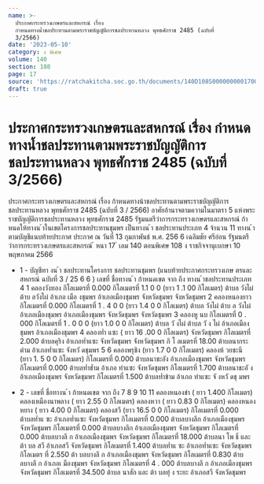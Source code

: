 ```yaml
---
name: >-
  ประกาศกระทรวงเกษตรและสหกรณ์ เรื่อง
  กำหนดทางน้ำชลประทานตามพระราชบัญญัติการชลประทานหลวง พุทธศักราช 2485 (ฉบับที่
  3/2566)
date: '2023-05-10'
category: ง พิเศษ
volume: 140
section: 108
page: 17
source: 'https://ratchakitcha.soc.go.th/documents/140D108S0000000001700.pdf'
draft: true
---
```


# ประกาศกระทรวงเกษตรและสหกรณ์ เรื่อง กำหนดทางน้ำชลประทานตามพระราชบัญญัติการชลประทานหลวง พุทธศักราช 2485 (ฉบับที่ 3/2566)

ประกาศกระทรวงเกษตรและสหกรณ์ เรื่อง ก้าหนดทางน้าชลประทานตามพระราชบัญญัติการชลประทานหลวง พุทธศักราช 2485 (ฉบับที่ 3 / 2566) อาศัยอ้านาจตามความในมาตรา 5 แห่งพระราชบัญญัติการชลประทานหลวง พุทธศักราช 2485 รัฐมนตรีว่าการกระทรวงเกษตรและสหกรณ์ ก้าหนดให้ทางน ้าในเขตโครงการชลประทานชุมพร เป็นทางน ้า ชลประทานประเภท 4 จ้านวน 11 ทางน ้า ตามบัญชีแนบท้ายประกาศ ประกาศ ณ วันที่ 13 กุมภาพันธ์ พ.ศ. 256 6 เฉลิมชัย ศรีอ่อน รัฐมนตรีว่าการกระทรวงเกษตรและสหกรณ์ ้ หนา 17 ่ เลม 140 ตอนพิเศษ 108 ง ราชกิจจานุเบกษา 10 พฤษภาคม 2566

- 1 - บัญชีทา งน ้า ชลประทานโครงการ ชลประทานชุมพร (แนบท้ายประกาศกระทรวงเกษ ตรและสหกรณ์ ฉบับที่ 3 / 25 6 6 ) เลขที่ ชื่อทางน ้า ก้าหนดเขต จาก ถึง ทางน ้าชลประทานประเภท 4 1 คลองวังทอง กิโลเมตรที่ 0.000 กิโลเมตรที่ 1.1 0 0 (ยาว 1 .1 00 กิโลเมตร) ต้าบล วังไผ่ ต้าบ ลวังไผ่ อ้าเภอ เมือ งชุมพร อ้าเภอเมืองชุมพร จังหวัดชุมพร จังหวัดชุมพร 2 คลองหนองยาว กิโลเมตรที่ 0.000 กิโลเมตรที่ 1 . 4 0 0 (ยาว 1.4 0 0 กิโลเมตร) ต้าบล วังไผ่ ต้าบ ล วังไผ่ อ้าเภอเมืองชุมพร อ้าเภอเมืองชุมพร จังหวัดชุมพร จังหวัดชุมพร 3 คลองหู นบ กิโลเมตรที่ 0 . 000 กิโลเมตรที่ 1 . 0 0 0 (ยาว 1.0 0 0 กิโลเมตร) ต้าบล วั งไผ่ ต้าบล วั ง ไผ่ อ้าเภอเมืองชุมพร อ้าเภอเมืองชุมพร 4 คลองท่ำ แซะ ( ยาว 16 .00 0 กิโลเมตร) จังหวัดชุมพร กิโลเมตรที่ 2.000 ต้าบลคุริง อ้าเภอท่ำแซะ จังหวัดชุมพร จังหวัดชุมพร กิ โ ลเมตรที่ 18.00 ต้าบลนากระตำม อ้าเภอท่ำแซะ จังหวั ดชุมพร 5 6 คลองพรุชิง (ยาว 1.7 0 0 กิโลเมตร) คลองห้ วยชะนี (ยาว 1. 5 0 0 กิโลเมตร) กิโลเมตรที่ 0.000 ต้าบลนาชะอัง อ้าเภอเมืองชุมพร จังหวัดชุมพร กิโลเมตรที่ 0.000 ต้าบลท่ำข้ำม อ้าเภอ ท่าแซะ จังหวัดชุมพร กิโลเมตรที่ 1.700 ต้าบลนาชะอั ง อ้าเภอเมืองชุมพร จังหวัดชุมพร กิโลเมตรที่ 1.500 ต้าบลท่ำข้าม อ้าเภอ ท่าแซะ จั งหวั ดชุ มพร

- 2 - เลขที่ ชื่อทางน ้า ก้าหนดเขต จาก ถึง 7 8 9 10 11 คลองหนองข่า ( ยาว 1.400 กิโลเมตร) คลองเหมืองนาพลาง ( ยาว 2.55 0 กิโลเมตร) คลองหวา ( ยาว 0.83 0 กิโลเมตร) คลองหนองหยาง ( ยาว 4.00 0 กิโลเมตร) คลองสวี (ยาว 16.5 0 0 กิโลเมตร) กิโลเมตรที่ 0.000 ต้าบลท่ำแ ซะ อ้าเภอท่ำแซะ จังหวัดชุมพร กิโลเมตรที่ 0.000 ต้าบลบางลึก อ้าเภอเมืองชุมพร จังหวัดชุมพร กิโลเมตรที่ 0.000 ต้าบลบางลึก อ้าเภอเมืองชุมพร จังหวัดชุมพร กิโลเมตรที่ 0.000 ต้าบลบางลึ ก อ้าเภอเมืองชุมพร จังหวัดชุมพร กิโลเมตรที่ 18.000 ต้าบลนา โพ ธิ์ และต้า บล สวี อ้าเภอสวี จังหวัดชุมพร กิโลเมตรที่ 1.400 ต้าบลท่ำแ ซะ อ้าเภอท่ำแซะ จังหวัดชุมพร กิโลเมตร ที่ 2.550 ต้า บลบางลึ ก อ้าเภอเมืองชุมพร จังหวัดชุมพร กิโลเมตรที่ 0.830 ต้าบลบางลึ ก อ้าเภอเ มืองชุมพร จังหวัดชุมพร กิโลเมตรที่ 4 . 000 ต้าบลบางลึ ก อ้าเภอเมืองชุมพร จังหวัดชุมพร กิโลเมตรที่ 34.500 ต้าบล นาสัก และ ต้า บลทุ่ ง ระยะ อ้าเภอสวี จังหวัดชุมพร
